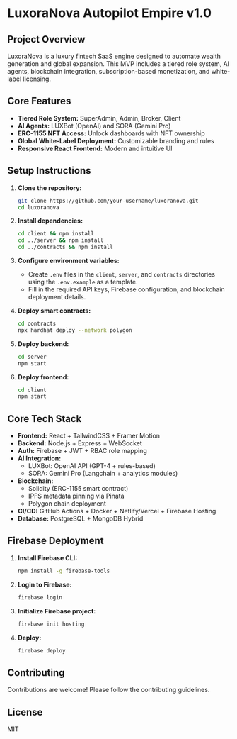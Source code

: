 # LuxoraNova Autopilot Empire v1.0

## Project Overview
LuxoraNova is a luxury fintech SaaS engine designed to automate wealth generation and global expansion. This MVP includes a tiered role system, AI agents, blockchain integration, subscription-based monetization, and white-label licensing.

## Core Features
- **Tiered Role System:** SuperAdmin, Admin, Broker, Client
- **AI Agents:** LUXBot (OpenAI) and SORA (Gemini Pro)
- **ERC-1155 NFT Access:** Unlock dashboards with NFT ownership
- **Global White-Label Deployment:** Customizable branding and rules
- **Responsive React Frontend:** Modern and intuitive UI

## Setup Instructions
1.  **Clone the repository:**
    ```bash
    git clone https://github.com/your-username/luxoranova.git
    cd luxoranova
    ```
2.  **Install dependencies:**
    ```bash
    cd client && npm install
    cd ../server && npm install
    cd ../contracts && npm install
    ```
3.  **Configure environment variables:**
    -   Create `.env` files in the `client`, `server`, and `contracts` directories using the `.env.example` as a template.
    -   Fill in the required API keys, Firebase configuration, and blockchain deployment details.

4.  **Deploy smart contracts:**
    ```bash
    cd contracts
    npx hardhat deploy --network polygon
    ```

5.  **Deploy backend:**
    ```bash
    cd server
    npm start
    ```

6.  **Deploy frontend:**
    ```bash
    cd client
    npm start
    ```

## Core Tech Stack
- **Frontend:** React + TailwindCSS + Framer Motion
- **Backend:** Node.js + Express + WebSocket
- **Auth:** Firebase + JWT + RBAC role mapping
- **AI Integration:**
  - LUXBot: OpenAI API (GPT-4 + rules-based)
  - SORA: Gemini Pro (Langchain + analytics modules)
- **Blockchain:**
  - Solidity (ERC-1155 smart contract)
  - IPFS metadata pinning via Pinata
  - Polygon chain deployment
- **CI/CD:** GitHub Actions + Docker + Netlify/Vercel + Firebase Hosting
- **Database:** PostgreSQL + MongoDB Hybrid

## Firebase Deployment
1.  **Install Firebase CLI:**
    ```bash
    npm install -g firebase-tools
    ```
2.  **Login to Firebase:**
    ```bash
    firebase login
    ```
3.  **Initialize Firebase project:**
    ```bash
    firebase init hosting
    ```
4.  **Deploy:**
    ```bash
    firebase deploy
    ```

## Contributing
Contributions are welcome! Please follow the contributing guidelines.

## License
MIT

